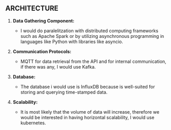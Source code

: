 ## **ARCHITECTURE**

1. **Data Gathering Component:**

   - I would do paralelitzation with distributed computing frameworks such as Apache Spark or by utilizing asynchronous programming in languages like Python with libraries like asyncio.

2. **Communication Protocols:**

   - MQTT for data retrieval from the API and for internal communication, if there was any, I would use Kafka.

3. **Database:**

   - The database i would use is InfluxDB because is well-suited for storing and querying time-stamped data.

4. **Scalability:**

   - It is most likely that the volume of data will increase, therefore we would be interested in having horizontal scalability, I would use kubernetes.
